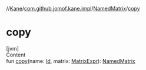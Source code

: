 //[Kane](../../index.md)/[com.github.jomof.kane.impl](../index.md)/[NamedMatrix](index.md)/[copy](copy.md)



# copy  
[jvm]  
Content  
fun [copy](copy.md)(name: [Id](../index.md#%5Bcom.github.jomof.kane.impl%2FId%2F%2F%2FPointingToDeclaration%2F%5D%2FClasslikes%2F-1810516722), matrix: [MatrixExpr](../../com.github.jomof.kane/-matrix-expr/index.md)): [NamedMatrix](index.md)  



